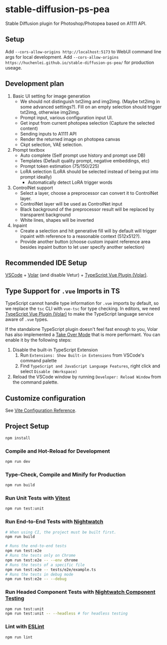 # stable-diffusion-ps-pea
Stable Diffusion plugin for Photoshop/Photopea based on A1111 API.

## Setup
Add `--cors-allow-origins http://localhost:5173` to WebUI command line args for local development.
Add `--cors-allow-origins https://huchenlei.github.io/stable-diffusion-ps-pea/` for production useage.

## Development plan

1. Basic UI setting for image generation
   - We should not distinguish txt2img and img2img. (Maybe txt2img in some advanced settings?). Fill on an empty selection should trigger txt2img, otherwise img2img.
   - Prompt input, various configuration input UI.
   - Get input from current photopea selection (Capture the selected content)
   - Sending inputs to A1111 API
   - Render the returned image on photopea canvas
   - Ckpt selection, VAE selection.
1. Prompt textbox
   - Auto complete (Self prompt use history and prompt use DB)
   - Templates (Default quality prompt, negative embeddings, etc)
   - Prompt token estimation (75/150/225)
   - LoRA selection (LoRA should be selected instead of being put into prompt ideally)
     - Automatically detect LoRA trigger words
1. ControlNet support
   - Select a layer, choose a preprocessor can convert it to ControlNet layer.
   - ControlNet layer will be used as ControlNet input
   - Black background of the preprocessor result will be replaced by transparent background
   - White lines, shapes will be inverted
1. Inpaint
   - Create a selection and hit generative fill will by default will trigger inpaint with reference to a reasonable context
(512x512?).
   - Provide another button (choose custom inpaint reference area besides inpaint button to let user specify another selection)

## Recommended IDE Setup

[VSCode](https://code.visualstudio.com/) + [Volar](https://marketplace.visualstudio.com/items?itemName=Vue.volar) (and disable Vetur) + [TypeScript Vue Plugin (Volar)](https://marketplace.visualstudio.com/items?itemName=Vue.vscode-typescript-vue-plugin).

## Type Support for `.vue` Imports in TS

TypeScript cannot handle type information for `.vue` imports by default, so we replace the `tsc` CLI with `vue-tsc` for type checking. In editors, we need [TypeScript Vue Plugin (Volar)](https://marketplace.visualstudio.com/items?itemName=Vue.vscode-typescript-vue-plugin) to make the TypeScript language service aware of `.vue` types.

If the standalone TypeScript plugin doesn't feel fast enough to you, Volar has also implemented a [Take Over Mode](https://github.com/johnsoncodehk/volar/discussions/471#discussioncomment-1361669) that is more performant. You can enable it by the following steps:

1. Disable the built-in TypeScript Extension
    1) Run `Extensions: Show Built-in Extensions` from VSCode's command palette
    2) Find `TypeScript and JavaScript Language Features`, right click and select `Disable (Workspace)`
2. Reload the VSCode window by running `Developer: Reload Window` from the command palette.

## Customize configuration

See [Vite Configuration Reference](https://vitejs.dev/config/).

## Project Setup

```sh
npm install
```

### Compile and Hot-Reload for Development

```sh
npm run dev
```

### Type-Check, Compile and Minify for Production

```sh
npm run build
```

### Run Unit Tests with [Vitest](https://vitest.dev/)

```sh
npm run test:unit
```

### Run End-to-End Tests with [Nightwatch](https://nightwatchjs.org/)

```sh
# When using CI, the project must be built first.
npm run build

# Runs the end-to-end tests
npm run test:e2e
# Runs the tests only on Chrome
npm run test:e2e -- --env chrome
# Runs the tests of a specific file
npm run test:e2e -- tests/e2e/example.ts
# Runs the tests in debug mode
npm run test:e2e -- --debug
```
    
### Run Headed Component Tests with [Nightwatch Component Testing](https://nightwatchjs.org/guide/component-testing/introduction.html)
  
```sh
npm run test:unit
npm run test:unit -- --headless # for headless testing
```

### Lint with [ESLint](https://eslint.org/)

```sh
npm run lint
```
